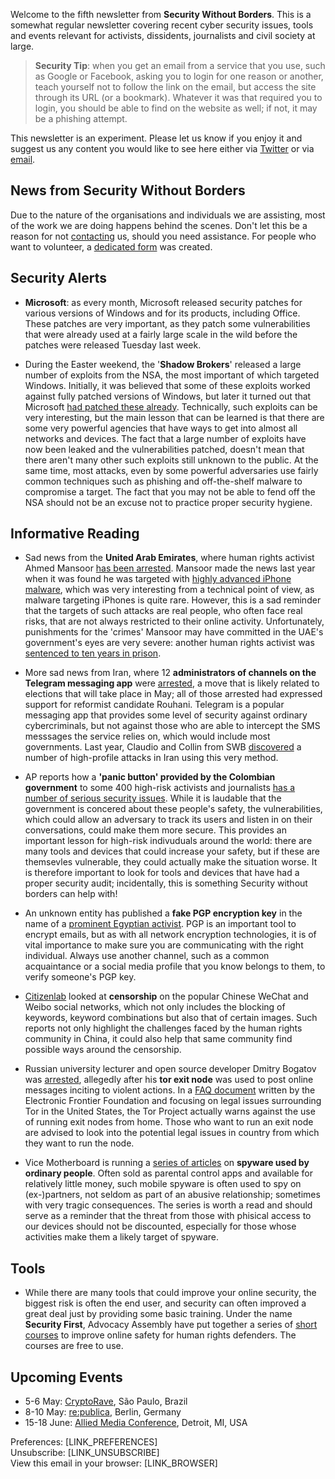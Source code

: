 Welcome to the fifth newsletter from **Security Without Borders**. This is a somewhat regular newsletter covering recent cyber security issues, tools and events relevant for activists, dissidents, journalists and civil society at large.

> **Security Tip**: when you get an email from a service that you use, such as Google or Facebook, asking you to login for one reason or another, teach yourself not to follow the link on the email, but access the site through its URL (or a bookmark). Whatever it was that required you to login, you should be able to find on the website as well; if not, it may be a phishing attempt. 

This newsletter is an experiment. Please let us know if you enjoy it and suggest us any content you would like to see here either via [Twitter](https://twitter.com/swborders) or via [email](mailto:info@securitywithoutborders.org).

## News from Security Without Borders

Due to the nature of the organisations and individuals we are assisting, most of the work we are doing happens behind the scenes. Don't let this be a reason for not [contacting](mailto:info@securitywithoutborders.org) us, should you need assistance. 
For people who want to volunteer, a [dedicated form](https://securitywithoutborders.org/volunteer.html) was created.

## Security Alerts

- **Microsoft**: as every month, Microsoft released security patches for various versions of Windows and for its products, including Office. These patches are very important, as they patch some vulnerabilities that were already used at a fairly large scale in the wild before the patches were released Tuesday last week.

- During the Easter weekend, the '**Shadow Brokers**' released a large number of exploits from the NSA, the most important of which targeted Windows. Initially, it was believed that some of these exploits worked against fully patched versions of Windows, but later it turned out that Microsoft [had patched these already](https://arstechnica.com/security/2017/04/purported-shadow-brokers-0days-were-in-fact-killed-by-mysterious-patch/). Technically, such exploits can be very interesting, but the main lesson that can be learned is that there are some very powerful agencies that have ways to get into almost all networks and devices. The fact that a large number of exploits have now been leaked and the vulnerabilities patched, doesn't mean that there aren't many other such exploits still unknown to the public. At the same time, most attacks, even by some powerful adversaries use fairly common techniques such as phishing and off-the-shelf malware to compromise a target. The fact that you may not be able to fend off the NSA should not be an excuse not to practice proper security hygiene.

## Informative Reading

- Sad news from the **United Arab Emirates**, where human rights activist Ahmed Mansoor [has been arrested](https://www.amnesty.org/en/latest/news/2017/03/uae-surprise-overnight-raid-leads-to-arrest-of-prominent-human-rights-defender/). Mansoor made the news last year when it was found he was targeted with [highly advanced iPhone malware](https://citizenlab.org/2016/08/million-dollar-dissident-iphone-zero-day-nso-group-uae/), which was very interesting from a technical point of view, as malware targeting iPhones is quite rare. However, this is a sad reminder that the targets of such attacks are real people, who often face real risks, that are not always restricted to their online activity. Unfortunately, punishments for the 'crimes' Mansoor may have committed in the UAE's government's eyes are very severe: another human rights activist was [sentenced to ten years in prison](https://www.amnesty.org/en/latest/news/2017/03/uae-prominent-academic-jailed-for-10-years-over-tweets-in-outrageous-blow-to-freedom-of-expression/).

- More sad news from Iran, where 12 **administrators of channels on the Telegram messaging app** were [arrested](https://advox.globalvoices.org/2017/03/28/iranians-see-arrests-and-intimidation-of-telegram-administrators-and-journalists-ahead-of-the-elections/), a move that is likely related to elections that will take place in May; all of those arrested had expressed support for reformist candidate Rouhani. Telegram is a popular messaging app that provides some level of security against ordinary cybercriminals, but not against those who are able to intercept the SMS messsages the service relies on, which would include most governments. Last year, Claudio and Collin from SWB [discovered](http://www.reuters.com/article/us-iran-cyber-telegram-exclusive-idUSKCN10D1AM) a number of high-profile attacks in Iran using this very method.

- AP reports how a **'panic button' provided by the Colombian government** to some 400 high-risk activists and journalists [has a number of serious security issues](http://bigstory.ap.org/article/4784cc3f4d5847ae9d6d385ca172a0d2/ap-exclusive-colombia-panic-buttons-expose-activists). While it is laudable that the government is concered about these people's safety, the vulnerabilities, which could allow an adversary to track its users and listen in on their conversations, could make them more secure. This provides an important lesson for high-risk indivuduals around the world: there are many tools and devices that could increase your safety, but if these are themsevles vulnerable, they could actually make the situation worse. It is therefore important to look for tools and devices that have had a proper security audit; incidentally, this is something Security without borders can help with!

- An unknown entity has published a **fake PGP encryption key** in the name of a [prominent Egyptian activist](https://motherboard.vice.com/en_us/article/activists-need-to-watch-out-for-fake-encryption-keys). PGP is an important tool to encrypt emails, but as with all network encryption technologies, it is of vital importance to make sure you are communicating with the right individual. Always use another channel, such as a common acquaintance or a social media profile that you know belongs to them, to verify someone's PGP key.

- [Citizenlab](https://citizenlab.org/2017/04/we-cant-chat-709-crackdown-discussions-blocked-on-weibo-and-wechat/) looked at **censorship** on the popular Chinese WeChat and Weibo social networks, which not only includes the blocking of keywords, keyword combinations but also that of certain images. Such reports not only highlight the challenges faced by the human rights community in China, it could also help that same community find possible ways around the censorship.

- Russian university lecturer and open source developer Dmitry Bogatov was [arrested](https://www.bleepingcomputer.com/news/government/its-probably-a-bad-idea-to-run-a-tor-exit-node-in-your-home-in-russia/), allegedly after his **tor exit node** was used to post online messages inciting to violent actions. In a [FAQ document](https://www.torproject.org/eff/tor-legal-faq.html.en) written by the Electronic Frontier Foundation and focusing on legal issues surrounding Tor in the United States, the Tor Project actually warns against the use of running exit nodes from home. Those who want to run an exit node are advised to look into the potential legal issues in country from which they want to run the node.

- Vice Motherboard is running a [series of articles](https://motherboard.vice.com/en_us/topic/when-spies-come-home) on **spyware used by ordinary people**. Often sold as parental control apps and available for relatively little money, such mobile spyware is often used to spy on (ex-)partners, not seldom as part of an abusive relationship; sometimes with very tragic consequences. The series is worth a read and should serve as a reminder that the threat from those with phisical access to our devices should not be discounted, especially for those whose activities make them a likely target of spyware.

## Tools

- While there are many tools that could improve your online security, the biggest risk is often the end user, and security can often improved a great deal just by providing some basic training. Under the name **Security First**, Advocacy Assembly have put together a series of [short courses](https://advocacyassembly.org/en/partners/securityfirst/) to improve online safety for human rights defenders. The courses are free to use.

## Upcoming Events

- 5-6 May: [CryptoRave](https://cryptorave.org), São Paulo, Brazil
- 8-10 May: [re:publica](https://re-publica.de), Berlin, Germany
- 15-18 June: [Allied Media Conference](https://www.alliedmedia.org/amc), Detroit, MI, USA

Preferences: [LINK_PREFERENCES]  
Unsubscribe: [LINK_UNSUBSCRIBE]  
View this email in your browser: [LINK_BROWSER]
